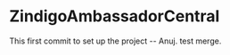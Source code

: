 ZindigoAmbassadorCentral
========================
This first commit to set up the project -- Anuj.
test merge.